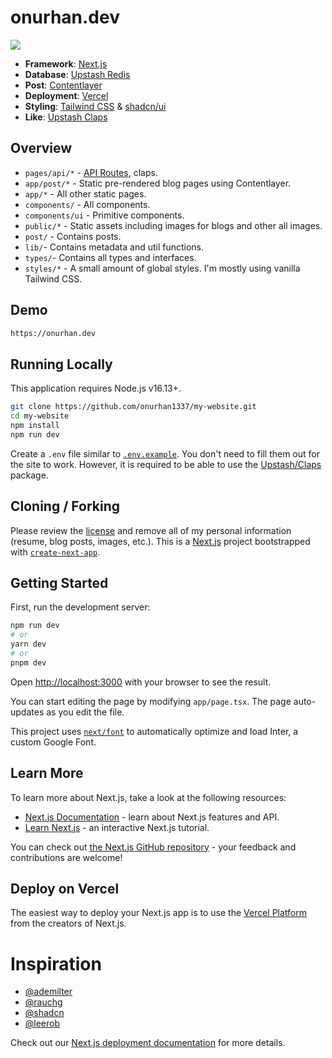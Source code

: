 # onurhan.dev

<a href="https://www.buymeacoffee.com/onurhan"><img src="https://img.buymeacoffee.com/button-api/?text=Buy me a coffee&emoji=&slug=onurhan&button_colour=FFDD00&font_colour=000000&font_family=Inter&outline_colour=000000&coffee_colour=ffffff" /></a>

- **Framework**: [Next.js](https://nextjs.org/)
- **Database**: [Upstash Redis](https://upstash.com/)
- **Post**: [Contentlayer](https://www.contentlayer.dev/)
- **Deployment**: [Vercel](https://vercel.com)
- **Styling**: [Tailwind CSS](https://tailwindcss.com/) & [shadcn/ui](https://ui.shadcn.com/)
- **Like**: [Upstash Claps](https://github.com/upstash/claps)

## Overview

- `pages/api/*` - [API Routes](https://nextjs.org/docs/api-routes/introduction), claps.
- `app/post/*` - Static pre-rendered blog pages using Contentlayer.
- `app/*` - All other static pages.
- `components/` - All components.
- `components/ui` - Primitive components.
- `public/*` - Static assets including images for blogs and other all images.
- `post/` - Contains posts.
- `lib/`- Contains metadata and util functions.
- `types/`- Contains all types and interfaces.
- `styles/*` - A small amount of global styles. I'm mostly using vanilla Tailwind CSS.

## Demo

```bash
https://onurhan.dev
```

## Running Locally

This application requires Node.js v16.13+.

```bash
git clone https://github.com/onurhan1337/my-website.git
cd my-website
npm install
npm run dev
```

Create a `.env` file similar to [`.env.example`](https://github.com/onurhan1337/my-website/blob/master/.env.example). You don't need to fill them out for the site to work. However, it is required to be able to use the [Upstash/Claps](https://github.com/upstash/claps) package.

## Cloning / Forking

Please review the [license](https://github.com/onurhan1337/my-website/blob/master/LICENSE.txt) and remove all of my personal information (resume, blog posts, images, etc.).
This is a [Next.js](https://nextjs.org/) project bootstrapped with [`create-next-app`](https://github.com/vercel/next.js/tree/canary/packages/create-next-app).

## Getting Started

First, run the development server:

```bash
npm run dev
# or
yarn dev
# or
pnpm dev
```

Open [http://localhost:3000](http://localhost:3000) with your browser to see the result.

You can start editing the page by modifying `app/page.tsx`. The page auto-updates as you edit the file.

This project uses [`next/font`](https://nextjs.org/docs/basic-features/font-optimization) to automatically optimize and load Inter, a custom Google Font.

## Learn More

To learn more about Next.js, take a look at the following resources:

- [Next.js Documentation](https://nextjs.org/docs) - learn about Next.js features and API.
- [Learn Next.js](https://nextjs.org/learn) - an interactive Next.js tutorial.

You can check out [the Next.js GitHub repository](https://github.com/vercel/next.js/) - your feedback and contributions are welcome!

## Deploy on Vercel

The easiest way to deploy your Next.js app is to use the [Vercel Platform](https://vercel.com/new?utm_medium=default-template&filter=next.js&utm_source=create-next-app&utm_campaign=create-next-app-readme) from the creators of Next.js.

# Inspiration

- [@ademilter](https://twitter.com/ademilter)
- [@rauchg](https://twitter.com/rauchg/)
- [@shadcn](https://twitter.com/shadcn)
- [@leerob](https://twitter.com/leeerob)

Check out our [Next.js deployment documentation](https://nextjs.org/docs/deployment) for more details.
